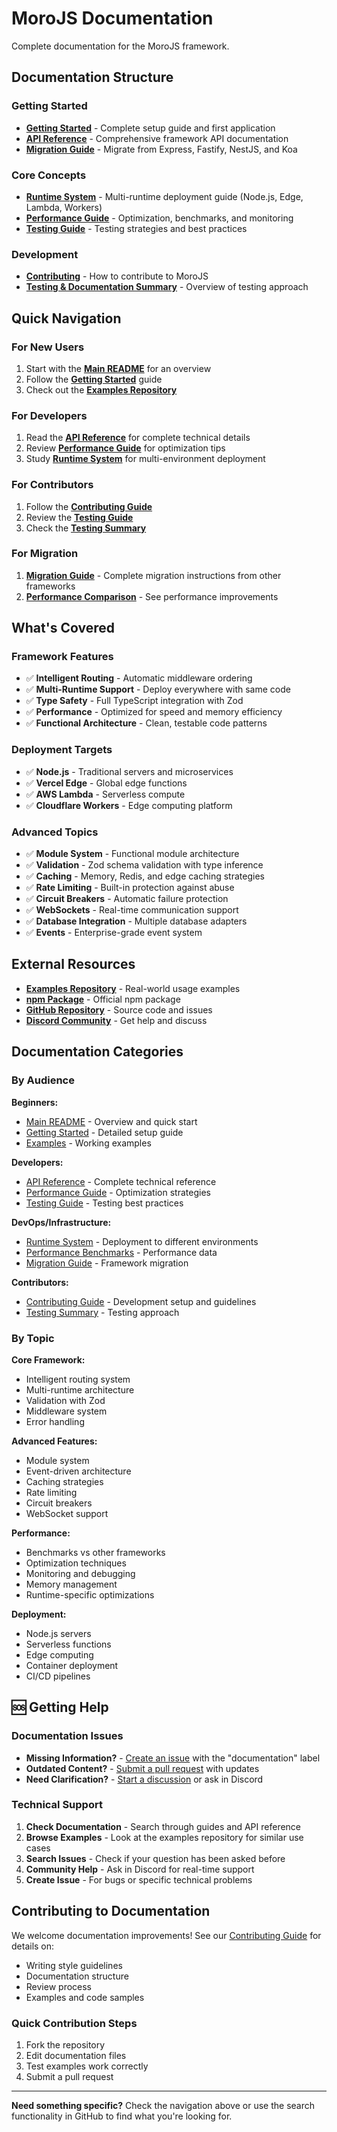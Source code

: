 # MoroJS Documentation

Complete documentation for the MoroJS framework.

## Documentation Structure

### Getting Started
- **[Getting Started](./GETTING_STARTED.md)** - Complete setup guide and first application
- **[API Reference](./API.md)** - Comprehensive framework API documentation
- **[Migration Guide](./MIGRATION.md)** - Migrate from Express, Fastify, NestJS, and Koa

### Core Concepts
- **[Runtime System](./RUNTIME.md)** - Multi-runtime deployment guide (Node.js, Edge, Lambda, Workers)
- **[Performance Guide](./PERFORMANCE.md)** - Optimization, benchmarks, and monitoring
- **[Testing Guide](./TESTING_GUIDE.md)** - Testing strategies and best practices

### Development
- **[Contributing](./CONTRIBUTING.md)** - How to contribute to MoroJS
- **[Testing & Documentation Summary](./TESTING_AND_DOCS_SUMMARY.md)** - Overview of testing approach

## Quick Navigation

### For New Users
1. Start with the **[Main README](../README.md)** for an overview
2. Follow the **[Getting Started](./GETTING_STARTED.md)** guide
3. Check out the **[Examples Repository](https://github.com/MoroJS/examples)**

### For Developers
1. Read the **[API Reference](./API.md)** for complete technical details
2. Review **[Performance Guide](./PERFORMANCE.md)** for optimization tips
3. Study **[Runtime System](./RUNTIME.md)** for multi-environment deployment

### For Contributors
1. Follow the **[Contributing Guide](./CONTRIBUTING.md)**
2. Review the **[Testing Guide](./TESTING_GUIDE.md)**
3. Check the **[Testing Summary](./TESTING_AND_DOCS_SUMMARY.md)**

### For Migration
1. **[Migration Guide](./MIGRATION.md)** - Complete migration instructions from other frameworks
2. **[Performance Comparison](./PERFORMANCE.md#benchmarks)** - See performance improvements

## What's Covered

### Framework Features
- ✅ **Intelligent Routing** - Automatic middleware ordering
- ✅ **Multi-Runtime Support** - Deploy everywhere with same code
- ✅ **Type Safety** - Full TypeScript integration with Zod
- ✅ **Performance** - Optimized for speed and memory efficiency
- ✅ **Functional Architecture** - Clean, testable code patterns

### Deployment Targets
- ✅ **Node.js** - Traditional servers and microservices
- ✅ **Vercel Edge** - Global edge functions
- ✅ **AWS Lambda** - Serverless compute
- ✅ **Cloudflare Workers** - Edge computing platform

### Advanced Topics
- ✅ **Module System** - Functional module architecture
- ✅ **Validation** - Zod schema validation with type inference
- ✅ **Caching** - Memory, Redis, and edge caching strategies
- ✅ **Rate Limiting** - Built-in protection against abuse
- ✅ **Circuit Breakers** - Automatic failure protection
- ✅ **WebSockets** - Real-time communication support
- ✅ **Database Integration** - Multiple database adapters
- ✅ **Events** - Enterprise-grade event system

## External Resources

- **[Examples Repository](https://github.com/MoroJS/examples)** - Real-world usage examples
- **[npm Package](https://www.npmjs.com/package/moro)** - Official npm package
- **[GitHub Repository](https://github.com/MoroJS/moro)** - Source code and issues
- **[Discord Community](https://discord.gg/morojs)** - Get help and discuss

## Documentation Categories

### By Audience

**Beginners:**
- [Main README](../README.md) - Overview and quick start
- [Getting Started](./GETTING_STARTED.md) - Detailed setup guide
- [Examples](https://github.com/MoroJS/examples) - Working examples

**Developers:**
- [API Reference](./API.md) - Complete technical reference
- [Performance Guide](./PERFORMANCE.md) - Optimization strategies
- [Testing Guide](./TESTING_GUIDE.md) - Testing best practices

**DevOps/Infrastructure:**
- [Runtime System](./RUNTIME.md) - Deployment to different environments
- [Performance Benchmarks](./PERFORMANCE.md#benchmarks) - Performance data
- [Migration Guide](./MIGRATION.md) - Framework migration

**Contributors:**
- [Contributing Guide](./CONTRIBUTING.md) - Development setup and guidelines
- [Testing Summary](./TESTING_AND_DOCS_SUMMARY.md) - Testing approach

### By Topic

**Core Framework:**
- Intelligent routing system
- Multi-runtime architecture
- Validation with Zod
- Middleware system
- Error handling

**Advanced Features:**
- Module system
- Event-driven architecture
- Caching strategies
- Rate limiting
- Circuit breakers
- WebSocket support

**Performance:**
- Benchmarks vs other frameworks
- Optimization techniques
- Monitoring and debugging
- Memory management
- Runtime-specific optimizations

**Deployment:**
- Node.js servers
- Serverless functions
- Edge computing
- Container deployment
- CI/CD pipelines

## 🆘 Getting Help

### Documentation Issues
- **Missing Information?** - [Create an issue](https://github.com/MoroJS/moro/issues/new) with the "documentation" label
- **Outdated Content?** - [Submit a pull request](https://github.com/MoroJS/moro/pulls) with updates
- **Need Clarification?** - [Start a discussion](https://github.com/MoroJS/moro/discussions) or ask in Discord

### Technical Support
1. **Check Documentation** - Search through guides and API reference
2. **Browse Examples** - Look at the examples repository for similar use cases
3. **Search Issues** - Check if your question has been asked before
4. **Community Help** - Ask in Discord for real-time support
5. **Create Issue** - For bugs or specific technical problems

## Contributing to Documentation

We welcome documentation improvements! See our [Contributing Guide](./CONTRIBUTING.md) for details on:

- Writing style guidelines
- Documentation structure
- Review process
- Examples and code samples

### Quick Contribution Steps
1. Fork the repository
2. Edit documentation files
3. Test examples work correctly
4. Submit a pull request

---

**Need something specific?** Check the navigation above or use the search functionality in GitHub to find what you're looking for. 